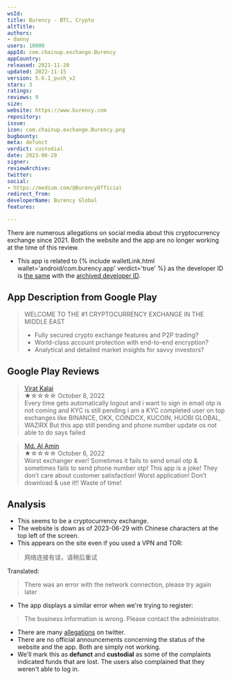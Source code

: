 ```yaml
---
wsId: 
title: Burency - BTC, Crypto
altTitle: 
authors:
- danny
users: 10000
appId: com.chainup.exchange.Burency
appCountry: 
released: 2021-11-20
updated: 2022-11-15
version: 5.6.1_push_v2
stars: 3
ratings: 
reviews: 9
size: 
website: https://www.burency.com
repository: 
issue: 
icon: com.chainup.exchange.Burency.png
bugbounty: 
meta: defunct
verdict: custodial
date: 2023-06-29
signer: 
reviewArchive: 
twitter: 
social:
- https://medium.com/@BurencyOfficial
redirect_from: 
developerName: Burency Global
features: 

---
```


<div class="alertBox"><div>There are numerous allegations on social media about this cryptocurrency exchange since 2021. Both the website and the app are no longer working at the time of this review.
</div> </div>

- This app is related to {% include walletLink.html wallet='android/com.burency.app' verdict='true' %} as the developer ID is [the same](https://play.google.com/store/apps/dev?id=6972092193164421320) with the [archived developer ID](https://web.archive.org/web/20210327101627mp_/https://play.google.com/store/apps/details?id=com.burency.app).

## App Description from Google Play

> WELCOME TO THE #1 CRYPTOCURRENCY EXCHANGE IN THE MIDDLE EAST
> - Fully secured crypto exchange features and P2P trading?
> - World-class account protection with end-to-end encryption?
> - Analytical and detailed market insights for savvy investors?

## Google Play Reviews

> [Virat Kalai](https://play.google.com/store/apps/details?id=com.chainup.exchange.Burency&gl=us)<br>
  ★☆☆☆☆ October 8, 2022 <br>
       Every time gets automatically logout and i want to sign in email otp is not coming and KYC is still pending i am a KYC completed user on top exchanges like BINANCE, OKX, COINDCX, KUCOIN, HUOBI GLOBAL, WAZIRX But this app still pending and phone number update os not able to do says failed

> [Md. Al Amin](https://play.google.com/store/apps/details?id=com.chainup.exchange.Burency&gl=us)<br>
  ★☆☆☆☆ October 6, 2022 <br>
       Worst exchanger ever! Sometimes it fails to send email otp & sometimes fails to send phone number otp! This app is a joke! They don’t care about customer satisfaction! Worst application! Don’t download & use it!! Waste of time!

## Analysis

- This seems to be a cryptocurrency exchange.
- The website is down as of 2023-06-29 with Chinese characters at the top left of the screen.
- This appears on the site even if you used a VPN and TOR:

>  网络连接有误，请稍后重试

Translated:

> There was an error with the network connection, please try again later

- The app displays a similar error when we're trying to register:

> The business information is wrong. Please contact the administrator.

- There are many [allegations](https://twitter.com/search?q=burency%20scam) on twitter.
- There are no official announcements concerning the status of the website and the app. Both are simply not working.
- We'll mark this as **defunct** and **custodial** as some of the complaints indicated funds that are lost. The users also complained that they weren't able to log in.
